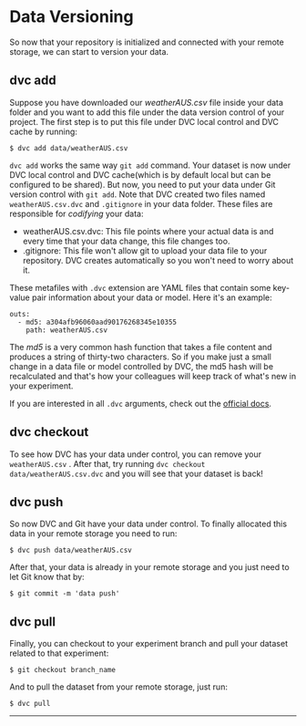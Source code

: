 # Data Versioning

So now that your repository is initialized and connected with your remote storage, we can start to version your data.

## dvc add

Suppose you have downloaded our _weatherAUS.csv_ file inside your data folder and you want to add this file under the data version control of your project. The first step is to put this file under DVC local control and DVC cache by running:

```
$ dvc add data/weatherAUS.csv
```

``` dvc add ``` works the same way ```git add``` command. Your dataset is now under DVC local control and DVC cache(which is by default local but can be configured to be shared). But now, you need to put your data under Git version control with ```git add```. Note that DVC created two files named ```weatherAUS.csv.dvc``` and ```.gitignore``` in your data folder. These files are responsible for *codifying* your data:

- weatherAUS.csv.dvc: This file points where your actual data is and every time that your data change, this file changes too.
- .gitignore: This file won't allow git to upload your data file to your repository. DVC creates automatically so you won't need to worry about it.

These metafiles with ```.dvc``` extension are YAML files that contain some key-value pair information about your data or model. Here it's an example:

```
outs:
  - md5: a304afb96060aad90176268345e10355
    path: weatherAUS.csv
```

The *md5* is a very common hash function that takes a file content and produces a string of thirty-two characters. So if you make just a small change in a data file or model controlled by DVC, the md5 hash will be recalculated and that's how your colleagues will keep track of what's new in your experiment.

If  you are interested in all ```.dvc``` arguments, check out the [official docs](https://dvc.org/doc/user-guide/project-structure/dvc-files).

## dvc checkout

To see how DVC has your data under control, you can remove your ```weatherAUS.csv``` . After that, try running ```dvc checkout data/weatherAUS.csv.dvc``` and you will see that your dataset is back!

## dvc push

So now DVC and Git have your data under control. To finally allocated this data in your remote storage you need to run:

```
$ dvc push data/weatherAUS.csv
```

After that, your data is already in your remote storage and you just need to let Git know that by:

```
$ git commit -m 'data push'
```

## dvc pull

Finally,  you can checkout to your experiment branch and pull your dataset related to that experiment:

```
$ git checkout branch_name
```

And to pull the dataset from your remote storage, just run:

```
$ dvc pull
```

___